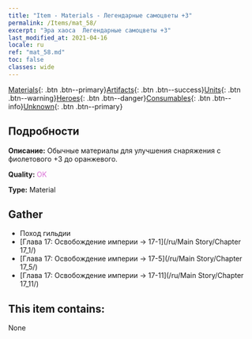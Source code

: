 ```yaml
---
title: "Item - Materials - Легендарные самоцветы +3"
permalink: /Items/mat_58/
excerpt: "Эра хаоса  Легендарные самоцветы +3"
last_modified_at: 2021-04-16
locale: ru
ref: "mat_58.md"
toc: false
classes: wide
---
```

 [Materials](/ru/Items/){: .btn .btn--primary}[Artifacts](/ru/Items/Artifacts/){: .btn .btn--success}[Units](/ru/Items/Units/){: .btn .btn--warning}[Heroes](/ru/Items/Heroes/){: .btn .btn--danger}[Consumables](/ru/Items/Consumables/){: .btn .btn--info}[Unknown](/ru/Items/Unknown/){: .btn .btn--primary}

## Подробности
 **Описание:** Обычные материалы для улучшения снаряжения c фиолетового +3 до оранжевого.

 **Quality:** <span style="color: #DA70D6">OK</span>

 **Type:** Material

## Gather

*    Поход гильдии 
*    [Глава 17: Освобождение империи -> 17-1](/ru/Main Story/Chapter 17_1/) 
*    [Глава 17: Освобождение империи -> 17-5](/ru/Main Story/Chapter 17_5/) 
*    [Глава 17: Освобождение империи -> 17-11](/ru/Main Story/Chapter 17_11/) 

## This item contains:

  None

